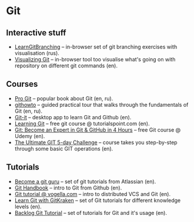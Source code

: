 # Git

## Interactive stuff

- [LearnGitBranching](https://learngitbranching.js.org/) – in-browser set of
  git branching exercises with visualisation (rus).
- [Visualizing Git](http://git-school.github.io/visualizing-git/) – in-browser
  tool too visualise what's going on with repository on different git commands (en).

## Courses

- [Pro Git](https://git-scm.com/book/ru/v2) – popular book about Git (en, ru).
- [githowto](https://githowto.com/) – guided practical tour
  that walks through the fundamentals of Git (en, ru).
- [Git-it](https://github.com/jlord/git-it-electron) – desktop app to learn
  Git and Github (en).
- [Learning Git](https://www.tutorialspoint.com/git/) – free git course
  @ tutorialspoint.com (en).
- [Git: Become an Expert in Git & GitHub in 4 Hours](https://www.udemy.com/course/git-expert-4-hours/)
 – free Git course @ Udemy (en).
- [The Ultimate GIT 5-day Challenge](https://www.udemy.com/course/the-ultimate-git-5-day-challenge/)
 – course takes you step-by-step through some basic GIT operations (en).

## Tutorials

- [Become a git guru](https://www.atlassian.com/git/tutorials) – set
  of git tutorials from Atlassian (en).
- [Git Handbook](https://guides.github.com/introduction/git-handbook/) – intro
  to Git from Github (en).
- [Git tutorial @ vogella.com](https://www.vogella.com/tutorials/Git/article.html)
   – intro to distributed VCS and Git (en).
- [Learn Git with GitKraken](https://www.gitkraken.com/learn-git) – set
  of Git tutorials for different knowledge levels (en).
- [Backlog Git Tutorial](https://backlog.com/git-tutorial/) – set of tutorials
  for Git and it's usage (en).
